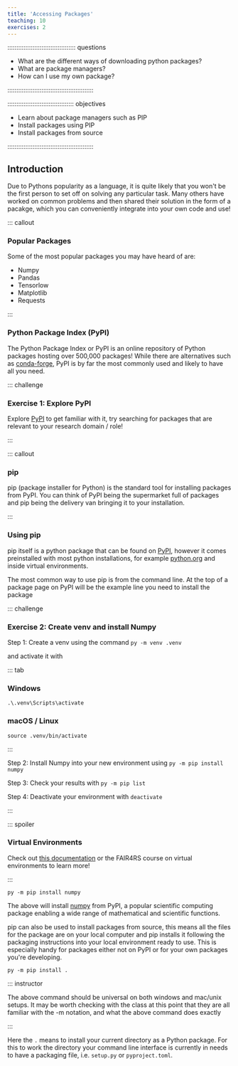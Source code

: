 ```yaml
---
title: 'Accessing Packages'
teaching: 10
exercises: 2
---
```


:::::::::::::::::::::::::::::::::::::: questions 

- What are the different ways of downloading python packages?
- What are package managers?
- How can I use my own package?

::::::::::::::::::::::::::::::::::::::::::::::::

::::::::::::::::::::::::::::::::::::: objectives

- Learn about package managers such as PIP
- Install packages using PIP
- Install packages from source

::::::::::::::::::::::::::::::::::::::::::::::::


## Introduction

Due to Pythons popularity as a language, it is quite likely that you won't be the first person to set off on solving any particular task.
Many others have worked on common problems and then shared their solution in the form of a pacakge, which you can conveniently integrate into your own code and use!

::: callout

### Popular Packages
Some of the most popular packages you may have heard of are:

- Numpy
- Pandas
- Tensorlow
- Matplotlib
- Requests

:::

### Python Package Index (PyPI)

The Python Package Index or PyPI is an online repository of Python packages  hosting over 500,000 packages! While there are alternatives such as [conda-forge](https://conda-forge.org), PyPI is by far the most commonly used and likely to have all you need.

::: challenge

### Exercise 1: Explore PyPI

Explore [PyPI](https://pypi.org/project/pip/) to get familiar with it, try searching for packages that are relevant to your research domain / role!

:::

::: callout
### pip

pip (package installer for Python) is the standard tool for installing packages from PyPI. 
You can think of PyPI being the supermarket full of packages and pip being the delivery van bringing it to your installation.

:::


### Using pip

pip itself is a python package that can be found on [PyPI](https://pypi.org/project/pip/), however it comes preinstalled with most python installations, for example [python.org](https://python.org) and inside virtual environments.

The most common way to use pip is from the command line. At the top of a package page on PyPI will be the example line you need to install the package

::: challenge
### Exercise 2: Create venv and install Numpy

Step 1: Create a venv using the command `py -m venv .venv`

and activate it with

::: tab

### Windows 

`.\.venv\Scripts\activate`



### macOS / Linux

`source .venv/bin/activate`


:::

Step 2: Install Numpy into your new environment using `py -m pip install numpy`

Step 3: Check your results with `py -m pip list`

Step 4: Deactivate your environment with `deactivate`

:::

::: spoiler

### Virtual Environments

Check out [this documentation](https://docs.python.org/3/l[PyPI](https://pypi.org/project/pip/)ibrary/venv.html) or the FAIR4RS course on virtual environments to learn more!

:::

```
py -m pip install numpy
```

The above will install [numpy](https://pypi.org/project/numpy/) from PyPI, a popular scientific computing package enabling a wide range of mathematical and scientific functions. 

pip can also be used to install packages from source, this means all the files for the package are on your local computer and pip installs it following the packaging instructions into your local environment ready to use. This is especially handy for packages either not on PyPI or for your own packages you're developing.

```
py -m pip install .
```

::: instructor

The above command should be universal on both windows and mac/unix setups. It may be worth checking with the class at this point that they are all familiar with the -m notation, and what the above command does exactly

:::

Here the `.` means to install your current directory as a Python package. For this to work the directory your command line interface is currently in needs to have a packaging file, i.e. `setup.py` or `pyproject.toml`. 









